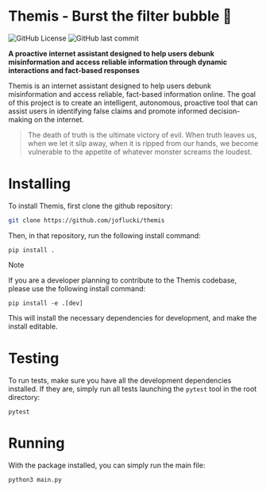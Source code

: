 # Themis - Burst the filter bubble 🫧

![GitHub License](https://img.shields.io/github/license/joflucki/themis?color=red)
![GitHub last commit](https://img.shields.io/github/last-commit/joflucki/themis?color=purple)


**A proactive internet assistant designed to help users debunk misinformation and access reliable information through dynamic interactions and fact-based responses**

Themis is an internet assistant designed to help users debunk misinformation and access reliable, fact-based information online. The goal of this project is to create an intelligent, autonomous, proactive tool that can assist users in identifying false claims and promote informed decision-making on the internet.

> The death of truth is the ultimate victory of evil. When truth leaves us, when we let it slip away, when it is ripped from our hands, we become vulnerable to the appetite of whatever monster screams the loudest.

# Installing

To install Themis, first clone the github repository:

```bash
git clone https://github.com/joflucki/themis
```

Then, in that repository, run the following install command:
```
pip install .
```

> [!NOTE]
> If you are a developer planning to contribute to the Themis codebase, please use the following install command:
> ```
> pip install -e .[dev]
> ```
> This will install the necessary dependencies for development, and make the install editable.

# Testing
To run tests, make sure you have all the development dependencies installed. If they are, simply run all tests launching the `pytest` tool in the root directory:

```
pytest
```

# Running
With the package installed, you can simply run the main file:
```
python3 main.py
```